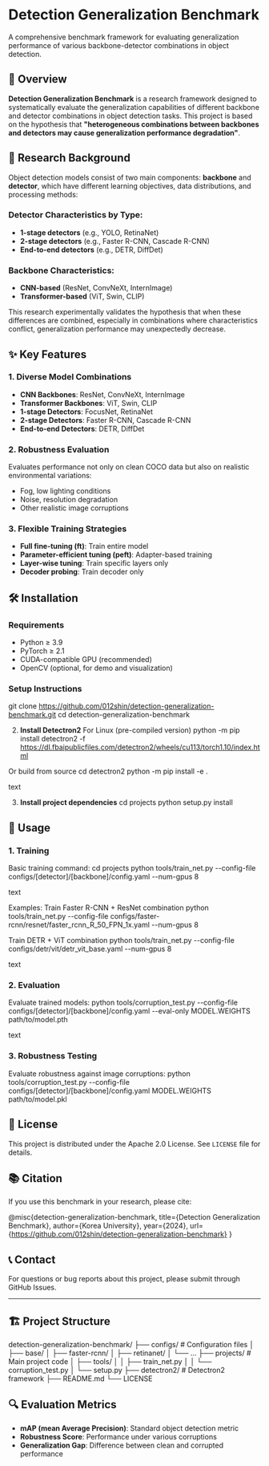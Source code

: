 # Detection Generalization Benchmark

A comprehensive benchmark framework for evaluating generalization performance of various backbone-detector combinations in object detection.

## 🎯 Overview

**Detection Generalization Benchmark** is a research framework designed to systematically evaluate the generalization capabilities of different backbone and detector combinations in object detection tasks. This project is based on the hypothesis that **"heterogeneous combinations between backbones and detectors may cause generalization performance degradation"**.

## 🔬 Research Background

Object detection models consist of two main components: **backbone** and **detector**, which have different learning objectives, data distributions, and processing methods:

### Detector Characteristics by Type:
- **1-stage detectors** (e.g., YOLO, RetinaNet)
- **2-stage detectors** (e.g., Faster R-CNN, Cascade R-CNN)
- **End-to-end detectors** (e.g., DETR, DiffDet)

### Backbone Characteristics:
- **CNN-based** (ResNet, ConvNeXt, InternImage)
- **Transformer-based** (ViT, Swin, CLIP)

This research experimentally validates the hypothesis that when these differences are combined, especially in combinations where characteristics conflict, generalization performance may unexpectedly decrease.

## ✨ Key Features

### 1. Diverse Model Combinations
- **CNN Backbones**: ResNet, ConvNeXt, InternImage
- **Transformer Backbones**: ViT, Swin, CLIP
- **1-stage Detectors**: FocusNet, RetinaNet
- **2-stage Detectors**: Faster R-CNN, Cascade R-CNN
- **End-to-end Detectors**: DETR, DiffDet

### 2. Robustness Evaluation
Evaluates performance not only on clean COCO data but also on realistic environmental variations:
- Fog, low lighting conditions
- Noise, resolution degradation
- Other realistic image corruptions

### 3. Flexible Training Strategies
- **Full fine-tuning (ft)**: Train entire model
- **Parameter-efficient tuning (peft)**: Adapter-based training
- **Layer-wise tuning**: Train specific layers only
- **Decoder probing**: Train decoder only

## 🛠️ Installation

### Requirements
- Python ≥ 3.9
- PyTorch ≥ 2.1
- CUDA-compatible GPU (recommended)
- OpenCV (optional, for demo and visualization)

### Setup Instructions

git clone https://github.com/012shin/detection-generalization-benchmark.git
cd detection-generalization-benchmark



2. **Install Detectron2**
For Linux (pre-compiled version)
python -m pip install detectron2 -f https://dl.fbaipublicfiles.com/detectron2/wheels/cu113/torch1.10/index.html

Or build from source
cd detectron2
python -m pip install -e .

text

3. **Install project dependencies**
cd projects
python setup.py install


## 🚀 Usage

### 1. Training

Basic training command:
cd projects
python tools/train_net.py --config-file configs/[detector]/[backbone]/config.yaml --num-gpus 8

text

Examples:
Train Faster R-CNN + ResNet combination
python tools/train_net.py --config-file configs/faster-rcnn/resnet/faster_rcnn_R_50_FPN_1x.yaml --num-gpus 8

Train DETR + ViT combination
python tools/train_net.py --config-file configs/detr/vit/detr_vit_base.yaml --num-gpus 8

text

### 2. Evaluation

Evaluate trained models:
python tools/corruption_test.py --config-file configs/[detector]/[backbone]/config.yaml --eval-only MODEL.WEIGHTS path/to/model.pth

text

### 3. Robustness Testing

Evaluate robustness against image corruptions:
python tools/corruption_test.py --config-file configs/[detector]/[backbone]/config.yaml MODEL.WEIGHTS path/to/model.pkl



## 📄 License

This project is distributed under the Apache 2.0 License. See `LICENSE` file for details.

## 📚 Citation

If you use this benchmark in your research, please cite:

@misc{detection-generalization-benchmark,
title={Detection Generalization Benchmark},
author={Korea University},
year={2024},
url={https://github.com/012shin/detection-generalization-benchmark}
}


## 📞 Contact

For questions or bug reports about this project, please submit through GitHub Issues.

---

## 🏗️ Project Structure

detection-generalization-benchmark/
├── configs/ # Configuration files
│ ├── base/
│ ├── faster-rcnn/
│ ├── retinanet/
│ └── ...
├── projects/ # Main project code
│ ├── tools/
│ │ ├── train_net.py
│ │ └── corruption_test.py
│ └── setup.py
├── detectron2/ # Detectron2 framework
├── README.md
└── LICENSE

## 🔍 Evaluation Metrics

- **mAP (mean Average Precision)**: Standard object detection metric
- **Robustness Score**: Performance under various corruptions
- **Generalization Gap**: Difference between clean and corrupted performance
